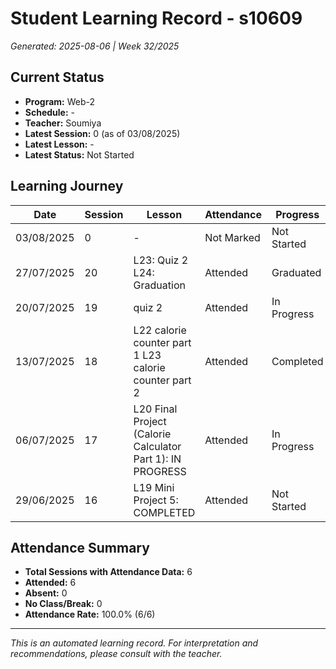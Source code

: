 # Student Learning Record - s10609
*Generated: 2025-08-06 | Week 32/2025*

## Current Status
- **Program:** Web-2
- **Schedule:**  -
- **Teacher:** Soumiya
- **Latest Session:** 0 (as of 03/08/2025)
- **Latest Lesson:** -
- **Latest Status:** Not Started

## Learning Journey
| Date | Session | Lesson | Attendance | Progress |
|------|---------|--------|------------|----------|
| 03/08/2025 | 0 | - | Not Marked | Not Started |
| 27/07/2025 | 20 | L23: Quiz 2 L24: Graduation | Attended | Graduated |
| 20/07/2025 | 19 | quiz 2 | Attended | In Progress |
| 13/07/2025 | 18 | L22 calorie counter part 1 L23 calorie counter part 2 | Attended | Completed |
| 06/07/2025 | 17 | L20 Final Project (Calorie Calculator Part 1): IN PROGRESS | Attended | In Progress |
| 29/06/2025 | 16 | L19 Mini Project 5: COMPLETED | Attended | Not Started |

## Attendance Summary
- **Total Sessions with Attendance Data:** 6
- **Attended:** 6
- **Absent:** 0
- **No Class/Break:** 0
- **Attendance Rate:** 100.0% (6/6)

---
*This is an automated learning record. For interpretation and recommendations, please consult with the teacher.*
